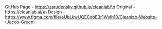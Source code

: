GitHub Page - https://zarudensky.github.io/cleanlab/\n
Original - https://cleanlab.ai/\n
Design - https://www.figma.com/file/aUbLkwUQECobE3r1WyIh10/Cleanlab-Website-(Jacob-Green)